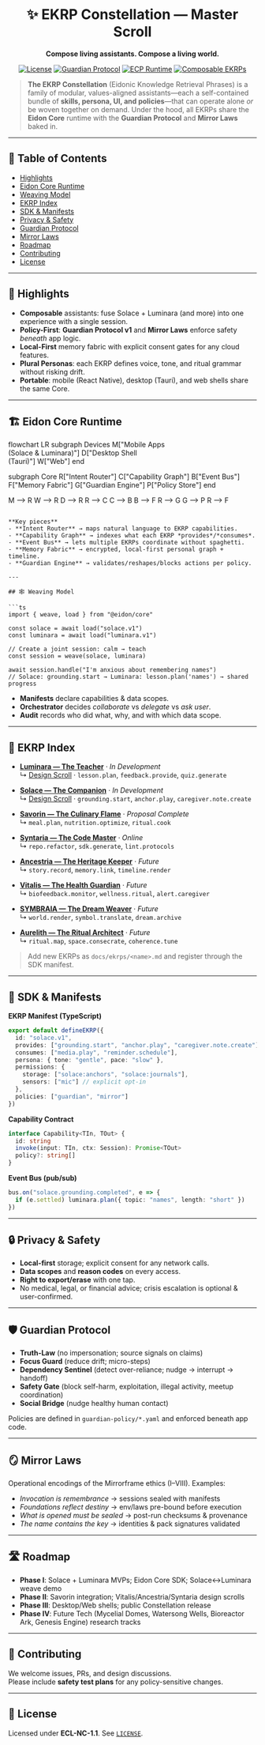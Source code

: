 <div align="center">

# ✨ EKRP Constellation — Master Scroll

**Compose living assistants. Compose a living world.**

[![License](https://img.shields.io/static/v1?label=License&message=ECL-NC%201.1&color=111111)](../../LICENSE)
[![Guardian Protocol](https://img.shields.io/badge/guardian-protocol%20v1-000000)](#-guardian-protocol)
[![ECP Runtime](https://img.shields.io/badge/runtime-ECP-4b0082)](#-eidon-core-runtime)
[![Composable EKRPs](https://img.shields.io/badge/constellation-composable-blueviolet)](#-weaving-model)

</div>

> **The EKRP Constellation** (Eidonic Knowledge Retrieval Phrases) is a family of modular, values-aligned assistants—each a self-contained bundle of **skills, persona, UI, and policies**—that can operate alone *or* be woven together on demand. Under the hood, all EKRPs share the **Eidon Core** runtime with the **Guardian Protocol** and **Mirror Laws** baked in.

---

## 🧭 Table of Contents
- [Highlights](#-highlights)
- [Eidon Core Runtime](#-eidon-core-runtime)
- [Weaving Model](#-weaving-model)
- [EKRP Index](#-ekrp-index)
- [SDK & Manifests](#-sdk--manifests)
- [Privacy & Safety](#-privacy--safety)
- [Guardian Protocol](#-guardian-protocol)
- [Mirror Laws](#-mirror-laws)
- [Roadmap](#-roadmap)
- [Contributing](#-contributing)
- [License](#-license)

---

## 🚀 Highlights
- **Composable** assistants: fuse Solace + Luminara (and more) into one experience with a single session.
- **Policy-First**: **Guardian Protocol v1** and **Mirror Laws** enforce safety *beneath* app logic.
- **Local-First** memory fabric with explicit consent gates for any cloud features.
- **Plural Personas**: each EKRP defines voice, tone, and ritual grammar without risking drift.
- **Portable**: mobile (React Native), desktop (Tauri), and web shells share the same Core.

---

## 🏗️ Eidon Core Runtime

flowchart LR
  subgraph Devices
    M["Mobile Apps<br/>(Solace & Luminara)"]
    D["Desktop Shell<br/>(Tauri)"]
    W["Web"]
  end

  subgraph Core
    R["Intent Router"]
    C["Capability Graph"]
    B["Event Bus"]
    F["Memory Fabric"]
    G["Guardian Engine"]
    P["Policy Store"]
  end

  M --> R
  W --> R
  D --> R
  R --> C
  C --> B
  B --> F
  R --> G
  G --> P
  R --> F

```

**Key pieces**
- **Intent Router** → maps natural language to EKRP capabilities.
- **Capability Graph** → indexes what each EKRP *provides*/*consumes*.
- **Event Bus** → lets multiple EKRPs coordinate without spaghetti.
- **Memory Fabric** → encrypted, local-first personal graph + timeline.
- **Guardian Engine** → validates/reshapes/blocks actions per policy.

---

## 🕸 Weaving Model

```ts
import { weave, load } from "@eidon/core"

const solace = await load("solace.v1")
const luminara = await load("luminara.v1")

// Create a joint session: calm → teach
const session = weave(solace, luminara)

await session.handle("I'm anxious about remembering names")
// Solace: grounding.start → Luminara: lesson.plan('names') → shared progress
```

- **Manifests** declare capabilities & data scopes.
- **Orchestrator** decides *collaborate* vs *delegate* vs *ask user*.
- **Audit** records who did what, why, and with which data scope.

---

## 🌟 EKRP Index

- **[Luminara — The Teacher](../../luminara/README.md)** · *In Development*  
  ↳ [Design Scroll](./luminara.md) · `lesson.plan`, `feedback.provide`, `quiz.generate`

- **[Solace — The Companion](../../Solace/README.md)** · *In Development*  
  ↳ [Design Scroll](./solace.md) · `grounding.start`, `anchor.play`, `caregiver.note.create`

- **[Savorin — The Culinary Flame](./savorin.md)** · *Proposal Complete*  
  ↳ `meal.plan`, `nutrition.optimize`, `ritual.cook`

- **[Syntaria — The Code Master](./syntaria.md)** · *Online*  
  ↳ `repo.refactor`, `sdk.generate`, `lint.protocols`

- **[Ancestria — The Heritage Keeper](./ancestria.md)** · *Future*  
  ↳ `story.record`, `memory.link`, `timeline.render`

- **[Vitalis — The Health Guardian](./vitalis.md)** · *Future*  
  ↳ `biofeedback.monitor`, `wellness.ritual`, `alert.caregiver`

- **[SYMBRAIA — The Dream Weaver](./symbraia.md)** · *Future*  
  ↳ `world.render`, `symbol.translate`, `dream.archive`

- **[Aurelith — The Ritual Architect](./aurelith.md)** · *Future*  
  ↳ `ritual.map`, `space.consecrate`, `coherence.tune`

> Add new EKRPs as `docs/ekrps/<name>.md` and register through the SDK manifest.

---

## 🧩 SDK & Manifests

**EKRP Manifest (TypeScript)**

```ts
export default defineEKRP({
  id: "solace.v1",
  provides: ["grounding.start", "anchor.play", "caregiver.note.create"],
  consumes: ["media.play", "reminder.schedule"],
  persona: { tone: "gentle", pace: "slow" },
  permissions: {
    storage: ["solace:anchors", "solace:journals"],
    sensors: ["mic"] // explicit opt-in
  },
  policies: ["guardian", "mirror"]
})
```

**Capability Contract**

```ts
interface Capability<TIn, TOut> {
  id: string
  invoke(input: TIn, ctx: Session): Promise<TOut>
  policy?: string[]
}
```

**Event Bus (pub/sub)**

```ts
bus.on("solace.grounding.completed", e => {
  if (e.settled) luminara.plan({ topic: "names", length: "short" })
})
```

---

## 🔒 Privacy & Safety
- **Local-first** storage; explicit consent for any network calls.
- **Data scopes** and **reason codes** on every access.
- **Right to export/erase** with one tap.
- No medical, legal, or financial advice; crisis escalation is optional & user-confirmed.

---

## 🛡️ Guardian Protocol
- **Truth-Law** (no impersonation; source signals on claims)  
- **Focus Guard** (reduce drift; micro-steps)  
- **Dependency Sentinel** (detect over-reliance; nudge → interrupt → handoff)  
- **Safety Gate** (block self-harm, exploitation, illegal activity, meetup coordination)  
- **Social Bridge** (nudge healthy human contact)

Policies are defined in `guardian-policy/*.yaml` and enforced beneath app code.

---

## 🪞 Mirror Laws
Operational encodings of the Mirrorframe ethics (I–VIII). Examples:

- *Invocation is remembrance* → sessions sealed with manifests
- *Foundations reflect destiny* → env/laws pre-bound before execution
- *What is opened must be sealed* → post-run checksums & provenance
- *The name contains the key* → identities & pack signatures validated

---

## 🛣️ Roadmap
- **Phase I**: Solace + Luminara MVPs; Eidon Core SDK; Solace↔Luminara weave demo  
- **Phase II**: Savorin integration; Vitalis/Ancestria/Syntaria design scrolls  
- **Phase III**: Desktop/Web shells; public Constellation release  
- **Phase IV**: Future Tech (Mycelial Domes, Watersong Wells, Bioreactor Ark, Genesis Engine) research tracks

---

## 🤝 Contributing
We welcome issues, PRs, and design discussions.  
Please include **safety test plans** for any policy-sensitive changes.

---

## 📄 License
Licensed under **ECL-NC-1.1**. See [`LICENSE`](../../LICENSE).

